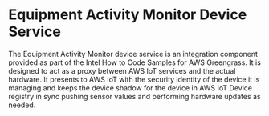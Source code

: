 # Equipment Activity Monitor Device Service

The Equipment Activity Monitor device service is an integration component provided as part of the Intel How to Code Samples for AWS Greengrass. It is designed to act as a proxy between AWS IoT services and the actual hardware. It presents to AWS IoT with the security identity of the device it is managing and keeps the device shadow for the device in AWS IoT Device registry in sync pushing sensor values and performing hardware updates as needed.

